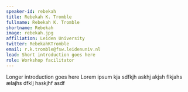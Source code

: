 ```yaml
---
speaker-id: rebekah
title: Rebekah K. Tromble
fullname: Rebekah K. Tromble
shortname: Rebekah
image: rebekah.jpg
affiliation: Leiden University
twitter: RebekahKTromble
email: r.k.tromble@fsw.leidenuniv.nl
lead: Short introduction goes here
role: Workshop facilitator
---
```


Longer introduction goes here Lorem ipsum kja sdfkjh askhj akjsh flkjahs
ælajhs dfklj haskjhf asdf

